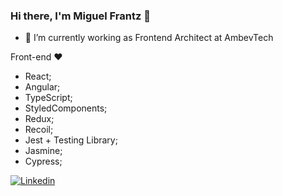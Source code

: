### Hi there, I'm Miguel Frantz 👋

- 🔭 I’m currently working as Frontend Architect at AmbevTech

Front-end ❤

* React;
* Angular;
* TypeScript;
* StyledComponents;
* Redux;
* Recoil;
* Jest + Testing Library;
* Jasmine;
* Cypress;

[![Linkedin](https://img.shields.io/badge/-LinkedIn-060606?style=flat&labelColor=0D0D0D&logo=Linkedin&Color=white)](https://www.linkedin.com/in/miguel-airton-frantz-a350b2138/)

